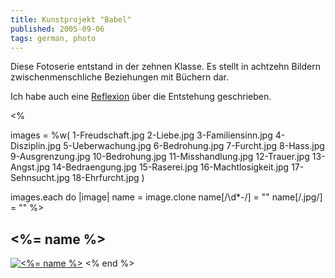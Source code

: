 ```yaml
---
title: Kunstprojekt "Babel"
published: 2005-09-06
tags: german, photo
---
```


Diese Fotoserie entstand in der zehnen Klasse. Es stellt in achtzehn Bildern zwischenmenschliche Beziehungen mit Büchern dar.

Ich habe auch eine [Reflexion](reflexion.pdf) über die Entstehung geschrieben.

<%

images = %w(
1-Freudschaft.jpg
2-Liebe.jpg
3-Familiensinn.jpg
4-Disziplin.jpg
5-Ueberwachung.jpg
6-Bedrohung.jpg
7-Furcht.jpg
8-Hass.jpg
9-Ausgrenzung.jpg
10-Bedrohung.jpg
11-Misshandlung.jpg
12-Trauer.jpg
13-Angst.jpg
14-Bedraengung.jpg
15-Raserei.jpg
16-Machtlosigkeit.jpg
17-Sehnsucht.jpg
18-Ehrfurcht.jpg
)

images.each do |image|
name = image.clone
name[/\d*-/] = ""
name[/\.jpg/] = ""
%>
## <%= name %>
[![<%= name %>](<%= image %>)](<%= image %>)
<% end %>
